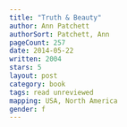 ```yaml
---
title: "Truth & Beauty"
author: Ann Patchett
authorSort: Patchett, Ann
pageCount: 257
date: 2014-05-22
written: 2004
stars: 5
layout: post
category: book
tags: read unreviewed
mapping: USA, North America
gender: f
---
```


